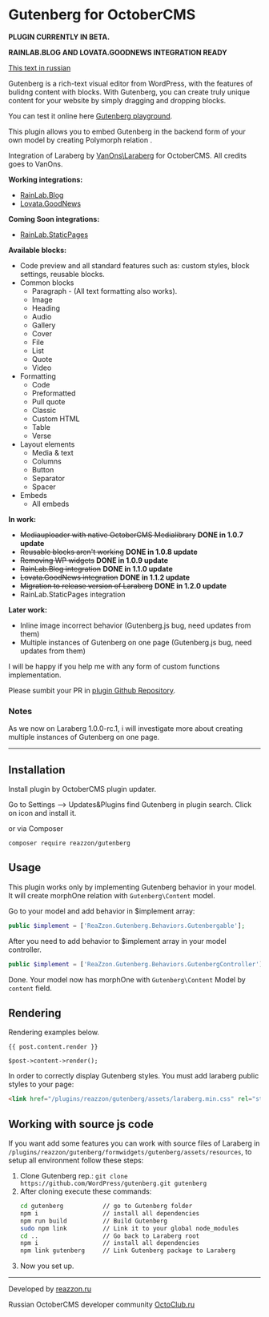 # Gutenberg for OctoberCMS
**PLUGIN CURRENTLY IN BETA.** 

**RAINLAB.BLOG AND LOVATA.GOODNEWS INTEGRATION READY**

[This text in russian](https://octoclub.ru/d/70-gutenberg-%D0%B2%D0%B8%D0%B7%D1%83%D0%B0%D0%BB%D1%8C%D0%BD%D1%8B%D0%B9-dragdrop-%D1%80%D0%B5%D0%B4%D0%B0%D0%BA%D1%82%D0%BE%D1%80-%D0%B1%D0%BB%D0%BE%D0%BA%D0%BE%D0%B2-%D0%B4%D0%BB%D1%8F-%D0%BF%D0%BB%D0%B0%D0%B3%D0%B8%D0%BD%D0%BE%D0%B2)

Gutenberg is a rich-text visual editor from WordPress, with the features of bulidng content with blocks. With Gutenberg, you can create truly unique content for your website by simply dragging and dropping blocks.

You can test it online here [Gutenberg playground](https://testgutenberg.com/).

This plugin allows you to embed Gutenberg in the backend form of your own model by creating Polymorph relation .

Integration of Laraberg by [VanOns\Laraberg](https://github.com/VanOns/laraberg) for OctoberCMS. All credits goes to VanOns.
 
**Working integrations:**
- [RainLab.Blog](https://octobercms.com/plugin/rainlab-blog)
- [Lovata.GoodNews](https://octobercms.com/plugin/lovata-goodnews)

**Coming Soon integrations:**
- [RainLab.StaticPages](https://octobercms.com/plugin/rainlab-pages)

**Available blocks:**
- Code preview and all standard features such as: custom styles, block settings, reusable blocks.
- Common blocks
    - Paragraph - (All text formatting also works).
    - Image
    - Heading
    - Audio
    - Gallery
    - Cover
    - File
    - List
    - Quote
    - Video
- Formatting
    - Code
    - Preformatted
    - Pull quote
    - Classic
    - Custom HTML
    - Table
    - Verse
- Layout elements
    - Media & text
    - Columns
    - Button
    - Separator
    - Spacer
- Embeds
    - All embeds
    
**In work:**
- ~~Mediauploader with native OctoberCMS Medialibrary~~ **DONE in 1.0.7 update** 
- ~~Reusable blocks aren't working~~ **DONE in 1.0.8 update**
- ~~Removing WP widgets~~ **DONE in 1.0.9 update**
- ~~RainLab.Blog integration~~ **DONE in 1.1.0 update**
- ~~Lovata.GoodNews integration~~ **DONE in 1.1.2 update**
- ~~Migration to release version of Laraberg~~ **DONE in 1.2.0 update**
- RainLab.StaticPages integration

**Later work:**
- Inline image incorrect behavior (Gutenberg.js bug, need updates from them)
- Multiple instances of Gutenberg on one page (Gutenberg.js bug, need updates from them)

I will be happy if you help me with any form of custom functions implementation. 

Please sumbit your PR in [plugin Github Repository](https://github.com/FlusherDock1/Gutenberg).

### Notes

As we now on Laraberg 1.0.0-rc.1, i will investigate more about creating multiple instances of Gutenberg on one page.

---
## Installation

Install plugin by OctoberCMS plugin updater.

Go to Settings –> Updates&Plugins find Gutenberg in plugin search. Click on icon and install it.

or via Composer

```
composer require reazzon/gutenberg
```

## Usage

This plugin works only by implementing Gutenberg behavior in your model. 
It will create morphOne relation with `Gutenberg\Content` model.

Go to your model and add behavior in $implement array:

```php
public $implement = ['ReaZzon.Gutenberg.Behaviors.Gutenbergable'];
```

After you need to add behavior to $implement array in your model controller.

```php
public $implement = ['ReaZzon.Gutenberg.Behaviors.GutenbergController'];
```

Done. Your model now has morphOne with `Gutenberg\Content` Model by `content` field.

## Rendering

Rendering examples below. 

```twig
{{ post.content.render }}
```
 
```
$post->content->render();
```

In order to correctly display Gutenberg styles. You must add laraberg public styles to your page:
```html
<link href="/plugins/reazzon/gutenberg/assets/laraberg.min.css" rel="stylesheet">
```

## Working with source js code

If you want add some features you can work with source files of Laraberg in `/plugins/reazzon/gutenberg/formwidgets/gutenberg/assets/resources`, to setup all environment follow these steps:
 
1. Clone Gutenberg rep.:
`git clone https://github.com/WordPress/gutenberg.git gutenberg`
2. After cloning execute these commands:
    ```bash
    cd gutenberg           // go to Gutenberg folder
    npm i                  // install all dependencies
    npm run build          // Build Gutenberg
    sudo npm link          // Link it to your global node_modules 
    cd ..                  // Go back to Laraberg root
    npm i                  // install all dependencies
    npm link gutenberg     // Link Gutenberg package to Laraberg
    ```
3. Now you set up.
---
Developed by [reazzon.ru](https://reazzon.ru)

Russian OctoberCMS developer community [OctoClub.ru](https://octoclub.ru)
